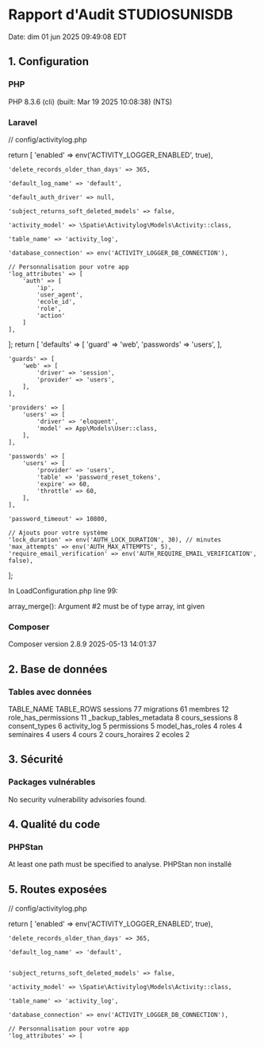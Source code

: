 # Rapport d'Audit STUDIOSUNISDB
Date: dim 01 jun 2025 09:49:08 EDT

## 1. Configuration
### PHP
PHP 8.3.6 (cli) (built: Mar 19 2025 10:08:38) (NTS)
### Laravel
// config/activitylog.php

return [
    'enabled' => env('ACTIVITY_LOGGER_ENABLED', true),

    'delete_records_older_than_days' => 365,

    'default_log_name' => 'default',

    'default_auth_driver' => null,

    'subject_returns_soft_deleted_models' => false,

    'activity_model' => \Spatie\Activitylog\Models\Activity::class,

    'table_name' => 'activity_log',

    'database_connection' => env('ACTIVITY_LOGGER_DB_CONNECTION'),
    
    // Personnalisation pour votre app
    'log_attributes' => [
        'auth' => [
            'ip',
            'user_agent',
            'ecole_id',
            'role',
            'action'
        ]
    ],
];
return [
    'defaults' => [
        'guard' => 'web',
        'passwords' => 'users',
    ],

    'guards' => [
        'web' => [
            'driver' => 'session',
            'provider' => 'users',
        ],
    ],

    'providers' => [
        'users' => [
            'driver' => 'eloquent',
            'model' => App\Models\User::class,
        ],
    ],

    'passwords' => [
        'users' => [
            'provider' => 'users',
            'table' => 'password_reset_tokens',
            'expire' => 60,
            'throttle' => 60,
        ],
    ],

    'password_timeout' => 10800,
    
    // Ajouts pour votre système
    'lock_duration' => env('AUTH_LOCK_DURATION', 30), // minutes
    'max_attempts' => env('AUTH_MAX_ATTEMPTS', 5),
    'require_email_verification' => env('AUTH_REQUIRE_EMAIL_VERIFICATION', false),
];

In LoadConfiguration.php line 99:
                                                               
  array_merge(): Argument #2 must be of type array, int given  
                                                               

### Composer
Composer version 2.8.9 2025-05-13 14:01:37

## 2. Base de données
### Tables avec données
TABLE_NAME	TABLE_ROWS
sessions	77
migrations	61
membres	12
role_has_permissions	11
_backup_tables_metadata	8
cours_sessions	8
consent_types	6
activity_log	5
permissions	5
model_has_roles	4
roles	4
seminaires	4
users	4
cours	2
cours_horaires	2
ecoles	2

## 3. Sécurité
### Packages vulnérables
No security vulnerability advisories found.

## 4. Qualité du code
### PHPStan
At least one path must be specified to analyse.
PHPStan non installé

## 5. Routes exposées
// config/activitylog.php

return [
    'enabled' => env('ACTIVITY_LOGGER_ENABLED', true),

    'delete_records_older_than_days' => 365,

    'default_log_name' => 'default',


    'subject_returns_soft_deleted_models' => false,

    'activity_model' => \Spatie\Activitylog\Models\Activity::class,

    'table_name' => 'activity_log',

    'database_connection' => env('ACTIVITY_LOGGER_DB_CONNECTION'),
    
    // Personnalisation pour votre app
    'log_attributes' => [
